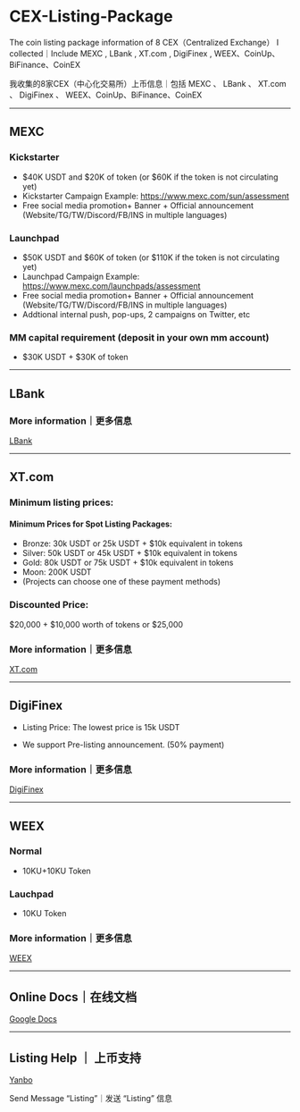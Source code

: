 # CEX-Listing-Package
The coin listing package information of 8 CEX（Centralized Exchange） I collected｜Include MEXC , LBank , XT.com , DigiFinex , WEEX、CoinUp、BiFinance、CoinEX


我收集的8家CEX（中心化交易所）上币信息｜包括 MEXC 、 LBank 、 XT.com 、 DigiFinex 、 WEEX、CoinUp、BiFinance、CoinEX

---

## MEXC
### Kickstarter
- $40K USDT and $20K of token (or $60K if the token is not circulating yet)
- Kickstarter Campaign Example: https://www.mexc.com/sun/assessment
- Free social media promotion+ Banner + Official announcement (Website/TG/TW/Discord/FB/INS in multiple languages)

### Launchpad
- $50K USDT and $60K of token (or $110K if the token is not circulating yet)
- Launchpad Campaign Example: https://www.mexc.com/launchpads/assessment
- Free social media promotion+ Banner + Official announcement (Website/TG/TW/Discord/FB/INS in multiple languages)
- Addtional internal push, pop-ups, 2 campaigns on Twitter, etc

### MM capital requirement (deposit in your own mm account)
- $30K USDT + $30K of token

---

## LBank

### More information｜更多信息

[LBank](https://github.com/yanboishere/CEX-Listing-Package/tree/master/LBank)

---



## XT.com

### Minimum listing prices:
#### Minimum Prices for Spot Listing Packages:
- Bronze: 30k USDT or 25k USDT + $10k equivalent in tokens
- Silver: 50k USDT or 45k USDT + $10k equivalent in tokens
- Gold: 80k USDT or 75k USDT + $10k equivalent in tokens
- Moon: 200K USDT
- (Projects can choose one of these payment methods)
  

### Discounted Price:
$20,000 + $10,000 worth of tokens or $25,000

### More information｜更多信息
[XT.com](https://github.com/yanboishere/CEX-Listing-Package/tree/master/XT.com)

---


## DigiFinex

- Listing Price: The lowest price is 15k USDT

- We support Pre-listing announcement. (50% payment)

### More information｜更多信息

[DigiFinex](https://github.com/yanboishere/CEX-Listing-Package/tree/master/DigiFinex)

---



## WEEX

### Normal
- 10KU+10KU Token

### Lauchpad
- 10KU Token

### More information｜更多信息
[WEEX](https://github.com/yanboishere/CEX-Listing-Package/tree/master/WEEX)

---

## Online Docs｜在线文档

[Google Docs](https://docs.google.com/document/d/1HymslDgL2WpvUTwIreJGDOKvfH8vOGN7sBzyEvvOcas/edit?usp=sharing)

---


## Listing Help ｜ 上币支持

[Yanbo](https://t.me/yanbowang)

Send Message “Listing”｜发送 “Listing” 信息
